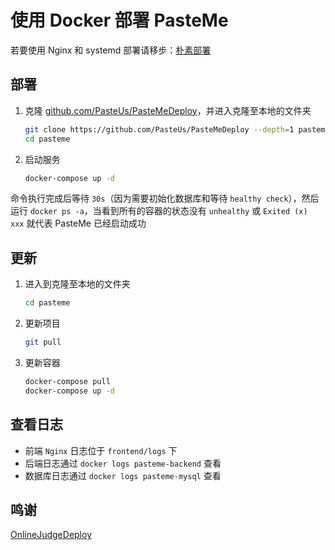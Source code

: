 # 使用 Docker 部署 PasteMe

若要使用 Nginx 和 systemd 部署请移步：[朴素部署](deploy/directly/)

## 部署

1. 克隆 [github.com/PasteUs/PasteMeDeploy](https://github.com/PasteUs/PasteMeDeploy)，并进入克隆至本地的文件夹

    ```bash
    git clone https://github.com/PasteUs/PasteMeDeploy --depth=1 pasteme
    cd pasteme
    ```

2. 启动服务

    ```bash
    docker-compose up -d
    ```

命令执行完成后等待 `30s`（因为需要初始化数据库和等待 `healthy check`），然后运行 `docker ps -a`，当看到所有的容器的状态没有 `unhealthy` 或 `Exited (x) xxx` 就代表 PasteMe 已经启动成功

## 更新

1. 进入到克隆至本地的文件夹

    ```bash
    cd pasteme
    ```

2. 更新项目

    ```bash
    git pull
    ```

3. 更新容器

    ```bash
    docker-compose pull
    docker-compose up -d
    ```

## 查看日志

+ 前端 `Nginx` 日志位于 `frontend/logs` 下
+ 后端日志通过 `docker logs pasteme-backend` 查看
+ 数据库日志通过 `docker logs pasteme-mysql` 查看

## 鸣谢

[OnlineJudgeDeploy](https://github.com/QingdaoU/OnlineJudgeDeploy)
